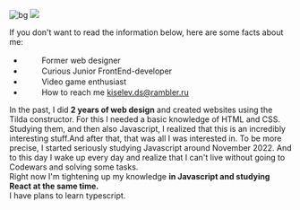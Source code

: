 ![bg](https://user-images.githubusercontent.com/73794986/211291437-60dc0b92-99f3-44be-bdac-2efe7a77bdbc.jpg)
![](https://komarev.com/ghpvc/?username=D33key)

If you don't want to read the information below, here are some facts about me:
<ul>
<li><img src="https://user-images.githubusercontent.com/73794986/211291570-a1c4a3b0-29b6-4157-99a5-6c531ae92b72.png" width="16"><span style="padding-left: 10px;">&nbsp;&nbsp;Former web designer</span></li>
<li><img src="https://user-images.githubusercontent.com/73794986/211292787-947f0c48-e69e-4007-a1ee-1ffc99794b60.png" width="16"><span style="padding-left: 10px;">&nbsp;&nbsp;Curious Junior FrontEnd-developer</span></li>
<li><img src="https://user-images.githubusercontent.com/73794986/211293572-8b722c72-1978-4258-9356-2e64c3e2ed1e.png" width="16"><span style="padding-left: 10px;">&nbsp;&nbsp;Video game enthusiast</span></li>
<li><img src="https://user-images.githubusercontent.com/73794986/211295909-564cecc6-7a5d-4fc6-82bd-f6e192c7513e.png" width="16"><span style="padding-left: 10px;">&nbsp;&nbsp;How to reach me <a href="mailto:kiselev.ds@rambler.ru?subject=Hello,Dimitry">kiselev.ds@rambler.ru</a></span></li>
</ul>

<p>In the past, I did <strong>2 years of web design</strong> and created websites using the Tilda constructor. For this I needed a basic knowledge of HTML and CSS.<br>Studying them, and then also Javascript, I realized that this is an incredibly interesting stuff.And after that, that was all I was interested in. To be more precise, I started seriously studying Javascript around November 2022. And to this day I wake up every day and realize that I can't live without going to Codewars and solving some tasks.<br>Right now I'm tightening up my knowledge <strong>in Javascript and studying React at the same time.</strong><br>I have plans to learn typescript.</p>

